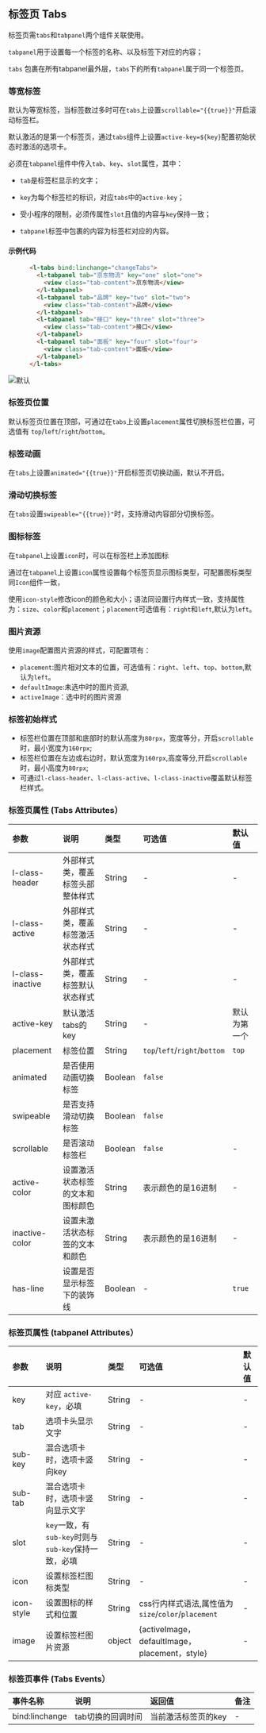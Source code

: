 ## 标签页 Tabs

标签页需`tabs`和`tabpanel`两个组件关联使用。

`tabpanel`用于设置每一个标签的名称、以及标签下对应的内容；

`tabs` 包裹在所有tabpanel最外层，`tabs`下的所有`tabpanel`属于同一个标签页。

### 等宽标签

默认为等宽标签，当标签数过多时可在`tabs`上设置`scrollable="{{true}}"`开启滚动标签栏。

默认激活的是第一个标签页，通过`tabs`组件上设置`active-key=${key}`配置初始状态时激活的选项卡。

必须在`tabpanel`组件中传入`tab`、`key`、`slot`属性，其中：

- `tab`是标签栏显示的文字；

- `key`为每个标签栏的标识，对应`tabs`中的`active-key`；

- 受小程序的限制，必须传属性`slot`且值的内容与`key`保持一致；

- `tabpanel`标签中包裹的内容为标签栏对应的内容。

#### 示例代码

```html
      <l-tabs bind:linchange="changeTabs">
        <l-tabpanel tab="京东物流" key="one" slot="one">
          <view class="tab-content">京东物流</view>
        </l-tabpanel>
        <l-tabpanel tab="品牌" key="two" slot="two">
          <view class="tab-content">品牌</view>
        </l-tabpanel>
        <l-tabpanel tab="接口" key="three" slot="three">
          <view class="tab-content">接口</view>
        </l-tabpanel>
        <l-tabpanel tab="面板" key="four" slot="four">
          <view class="tab-content">面板</view>
        </l-tabpanel>
      </l-tabs>
```

![默认](http://imglf3.nosdn.127.net/img/VVpkaDA0b3BNODZkZk9sS05xaEhzQnYxbGxOVm9PQ29MWHc3aG42RUU2MDllN2dWTDE3T2dBPT0.png?imageView&thumbnail=500x0&quality=96&stripmeta=0)


### 标签页位置

默认标签页位置在顶部，可通过在`tabs`上设置`placement`属性切换标签栏位置，可选值有 `top`/`left`/`right`/`bottom`。

### 标签动画

在`tabs`上设置`animated="{{true}}"`开启标签页切换动画，默认不开启。


### 滑动切换标签

在`tabs`设置`swipeable="{{true}}"`时，支持滑动内容部分切换标签。

### 图标标签

在`tabpanel`上设置`icon`时，可以在标签栏上添加图标

通过在`tabpanel`上设置`icon`属性设置每个标签页显示图标类型，可配置图标类型同`Icon`组件一致，

使用`icon-style`修改icon的颜色和大小；语法同设置行内样式一致，支持属性为：`size`、`color`和`placement`；`placement`可选值有：`right`和`left`,默认为`left`。

### 图片资源

使用`image`配置图片资源的样式，可配置项有：
- `placement`:图片相对文本的位置，可选值有：`right`、`left`、`top`、`bottom`,默认为`left`。
- `defaultImage`:未选中时的图片资源,
- `activeImage`：选中时的图片资源


### 标签初始样式

- 标签栏位置在顶部和底部时的默认高度为`80rpx`，宽度等分，开启`scrollable`时，最小宽度为`160rpx`;
- 标签栏位置在左边或右边时，默认宽度为`160rpx`,高度等分,开启`scrollable`时，最小高度为`80rpx`;
- 可通过`l-class-header`、`l-class-active`、`l-class-inactive`覆盖默认标签栏样式。


### 标签页属性 (Tabs Attributes）

| 参数   | 说明 | 类型 | 可选值 | 默认值 |  
|:----|:----|:----|:----|:----|
| l-class-header | 外部样式类，覆盖标签头部整体样式 | String | - | - |
| l-class-active | 外部样式类，覆盖标签激活状态样式 | String | - | - |
| l-class-inactive |外部样式类，覆盖标签默认状态样式 | String | - | - |
| active-key | 默认激活tabs的key | String | - | 默认为第一个 |
| placement | 标签位置 | String | `top`/`left`/`right`/`bottom` | `top` |
| animated  | 是否使用动画切换标签 | Boolean | `false` |
| swipeable | 是否支持滑动切换标签 | Boolean | `false` |
| scrollable | 是否滚动标签栏 | Boolean | `false` | - |
| active-color | 设置激活状态标签的文本和图标颜色 | String | 表示颜色的是16进制 | - |
| inactive-color | 设置未激活状态标签的文本和颜色 | String | 表示颜色的是16进制 | - |
| has-line | 设置是否显示标签下的装饰线 | Boolean | - | `true` |

### 标签页属性 (tabpanel Attributes）

| 参数   | 说明 | 类型 | 可选值 | 默认值 |  
|:----|:----|:----|:----|:----|
| key | 对应 `active-key`，必填 | String	| - | - |
| tab | 选项卡头显示文字 | String| - | - |
| sub-key |混合选项卡时，选项卡竖向key | String	| - | - |
| sub-tab | 混合选项卡时，选项卡竖向显示文字 | String| - | - |
| slot | `key`一致，有`sub-key`时则与`sub-key`保持一致，必填 | String| - | - |
| icon	| 设置标签栏图标类型 | String |	- | - |
| icon-style | 设置图标的样式和位置 | String | css行内样式语法,属性值为`size`/`color`/`placement`| - |
| image | 设置标签栏图片资源 | object | {activeImage，defaultImage，placement，style} | - |


### 标签页事件 (Tabs Events）

| 事件名称   | 说明   | 返回值   |  备注   | 
|:----|:----|:----|:----|
| bind:linchange | tab切换的回调时间 | 当前激活标签页的key | - |

